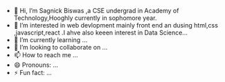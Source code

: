 - 👋 Hi, I’m Sagnick Biswas ,a CSE undergrad in Academy of Technology,Hooghly currently in sophomore year.
- 👀 I’m interested in web devlopment mainly front end  an dusing html,css ,javascript,react .I ahve also keeen interest in Data Science...
- 🌱 I’m currently learning ...
- 💞️ I’m looking to collaborate on ...
- 📫 How to reach me ...
- 😄 Pronouns: ...
- ⚡ Fun fact: ...

<!---
code-Sagnick9300/code-Sagnick9300 is a ✨ special ✨ repository because its `README.md` (this file) appears on your GitHub profile.
You can click the Preview link to take a look at your changes.
--->
